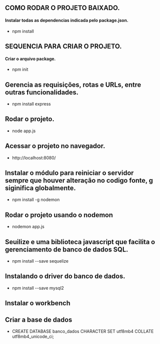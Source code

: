## COMO RODAR O PROJETO BAIXADO.
#### Instalar todas as dependencias indicada pelo package.json.
- npm install

## SEQUENCIA PARA CRIAR O PROJETO.
#### Criar o arquivo package.
- npm init  

## Gerencia as requisições, rotas e URLs, entre outras funcionalidades.
- npm install express

## Rodar o projeto.
- node app.js

## Acessar o projeto no navegador.
- http://localhost:8080/

## Instalar o módulo para reiniciar o servidor sempre que houver alteração no codigo fonte, g siginifica globalmente.
- npm install -g nodemon

## Rodar o projeto usando o nodemon
- nodemon app.js

## Seuilize e uma biblioteca javascript que facilita o gerenciamento de banco de dados SQL.
- npm install --save sequelize

## Instalando o driver do banco de dados. 
- npm install --save mysql2

## Instalar o workbench

## Criar a base de dados
- CREATE DATABASE banco_dados CHARACTER SET utf8mb4 COLLATE utf8mb4_unicode_ci;